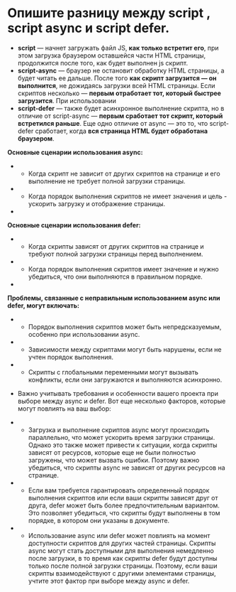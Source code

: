 Опишите разницу между script , script async и script defer.
=====================

* **script** — начнет загружать файл JS, **как только встретит его**, при этом загрузка браузером оставшейся части HTML страницы, продолжится после того, как будет выполнен js скрипт. 
* **script-async** — браузер не остановит обработку HTML страницы, а будет читать ее дальше. После того **как скрипт загрузится — он выполнится**, не дожидаясь загрузки всей HTML страницы. Если скриптов несколько — **первым отработает тот, который быстрее загрузится**. При использовании 
* **script-defer** — также будет асинхронное выполнение скрипта, но в отличие от script-async — **первым сработает тот скрипт, который встретился раньше**. Еще одно отличие от async — это то, что script-defer сработает, когда **вся страница HTML будет обработана браузером**.

**Основные сценарии использования async:**

* - Когда скрипт не зависит от других скриптов на странице и его выполнение не требует полной загрузки страницы.
* - Когда порядок выполнения скриптов не имеет значения и цель - ускорить загрузку и отображение страницы.
* 
**Основные сценарии использования defer:**
* - Когда скрипты зависят от других скриптов на странице и требуют полной загрузки страницы перед выполнением.
* - Когда порядок выполнения скриптов имеет значение и нужно убедиться, что они выполняются в правильном порядке.
* 
**Проблемы, связанные с неправильным использованием async или defer, могут включать:**
* - Порядок выполнения скриптов может быть непредсказуемым, особенно при использовании async.
* - Зависимости между скриптами могут быть нарушены, если не учтен порядок выполнения.
* - Скрипты с глобальными переменными могут вызывать конфликты, если они загружаются и выполняются асинхронно.


* Важно учитывать требования и особенности вашего проекта при выборе между async и defer. Вот еще несколько факторов, которые могут повлиять на ваш выбор:

* - Загрузка и выполнение скриптов async могут происходить параллельно, что может ускорить время загрузки страницы. Однако это также может привести к ситуации, когда скрипты зависят от ресурсов, которые еще не были полностью загружены, что может вызвать ошибки. Поэтому важно убедиться, что скрипты async не зависят от других ресурсов на странице.

* - Если вам требуется гарантировать определенный порядок выполнения скриптов или если ваши скрипты зависят друг от друга, defer может быть более предпочтительным вариантом. Это позволяет убедиться, что скрипты будут выполнены в том порядке, в котором они указаны в документе.

* - Использование async или defer может повлиять на момент доступности скриптов для других частей страницы. Скрипты async могут стать доступными для выполнения немедленно после загрузки, в то время как скрипты defer будут доступны только после полной загрузки страницы. Поэтому, если ваши скрипты взаимодействуют с другими элементами страницы, учтите этот фактор при выборе между async и defer.

